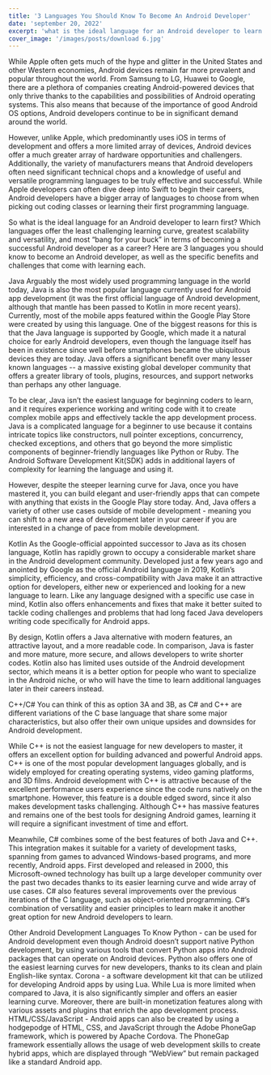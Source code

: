 ```yaml
---
title: '3 Languages You Should Know To Become An Android Developer'
date: 'september 20, 2022'
excerpt: 'what is the ideal language for an Android developer to learn first? Which languages offer the least challenging learning curve, greatest scalability and versatility, and most “bang for your buck” in terms of becoming a successful Android developer as a career? Here are 3 languages you should know to become an Android developer'
cover_image: '/images/posts/download 6.jpg'
---
```



While Apple often gets much of the hype and glitter in the United States and other Western economies, Android devices remain far more prevalent and popular throughout the world. From Samsung to LG, Huawei to Google, there are a plethora of companies creating Android-powered devices that only thrive thanks to the capabilities and possibilities of Android operating systems. This also means that because of the importance of good Android OS options, Android developers continue to be in significant demand around the world.

However, unlike Apple, which predominantly uses iOS in terms of development and offers a more limited array of devices, Android devices offer a much greater array of hardware opportunities and challengers. Additionally, the variety of manufacturers means that Android developers often need significant technical chops and a knowledge of useful and versatile programming languages to be truly effective and successful. While Apple developers can often dive deep into Swift to begin their careers, Android developers have a bigger array of languages to choose from when picking out coding classes or learning their first programming language.

So what is the ideal language for an Android developer to learn first? Which languages offer the least challenging learning curve, greatest scalability and versatility, and most “bang for your buck” in terms of becoming a successful Android developer as a career? Here are 3 languages you should know to become an Android developer, as well as the specific benefits and challenges that come with learning each.

Java 
Arguably the most widely used programming language in the world today, Java is also the most popular language currently used for Android app development (it was the first official language of Android development, although that mantle has been passed to Kotlin in more recent years). Currently, most of the mobile apps featured within the Google Play Store were created by using this language. One of the biggest reasons for this is that the Java language is supported by Google, which made it a natural choice for early Android developers, even though the language itself has been in existence since well before smartphones became the ubiquitous devices they are today. Java offers a significant benefit over many lesser known languages -- a massive existing global developer community that offers a greater library of tools, plugins, resources, and support networks than perhaps any other language. 

To be clear, Java isn’t the easiest language for beginning coders to learn, and it requires experience working and writing code with it to create complex mobile apps and effectively tackle the app development process. Java is a complicated language for a beginner to use because it contains intricate topics like constructors, null pointer exceptions, concurrency, checked exceptions, and others that go beyond the more simplistic components of beginner-friendly languages like Python or Ruby. The Android Software Development Kit(SDK) adds in additional layers of complexity for learning the language and using it.

However, despite the steeper learning curve for Java, once you have mastered it, you can build elegant and user-friendly apps that can compete with anything that exists in the Google Play store today. And, Java offers a variety of other use cases outside of mobile development - meaning you can shift to a new area of development later in your career if you are interested in a change of pace from mobile development.

Kotlin 
As the Google-official appointed successor to Java as its chosen language, Kotlin has rapidly grown to occupy a considerable market share in the Android development community. Developed just a few years ago and anointed by Google as the official Android language in 2019, Kotlin’s simplicity, efficiency, and cross-compatibility with Java make it an attractive option for developers, either new or experienced and looking for a new language to learn. Like any language designed with a specific use case in mind, Kotlin also offers enhancements and fixes that make it better suited to tackle coding challenges and problems that had long faced Java developers writing code specifically for Android apps.

By design, Kotlin offers a Java alternative with modern features, an attractive layout, and a more readable code. In comparison, Java is faster and more mature, more secure, and allows developers to write shorter codes. Kotlin also has limited uses outside of the Android development sector, which means it is a better option for people who want to specialize in the Android niche, or who will have the time to learn additional languages later in their careers instead.

C++/C# 
You can think of this as option 3A and 3B, as C# and C++ are different variations of the C base language that share some major characteristics, but also offer their own unique upsides and downsides for Android development. 

While C++ is not the easiest language for new developers to master, it offers an excellent option for building advanced and powerful Android apps.  C++ is one of the most popular development languages globally, and is widely employed for creating operating systems, video gaming platforms, and 3D films. Android development with C++ is attractive because of the excellent performance users experience since the code runs natively on the smartphone. However, this feature is a double edged sword, since it also makes development tasks challenging. Although C++ has massive features and remains one of the best tools for designing Android games, learning it will require a significant investment of time and effort.

Meanwhile, C# combines some of the best features of both Java and C++.  This integration makes it suitable for a variety of development tasks, spanning from games to advanced Windows-based programs, and more recently, Android apps. First developed and released in 2000, this Microsoft-owned technology has built up a large developer community over the past two decades thanks to its easier learning curve and wide array of use cases. C# also features several improvements over the previous iterations of the C language, such as object-oriented programming. C#’s combination of versatility and easier principles to learn make it another great option for new Android developers to learn.

Other Android Development Languages To Know 
Python - can be used for Android development even though Android doesn’t support native Python development, by using various tools that convert Python apps into Android packages that can operate on Android devices. Python also offers one of the easiest learning curves for new developers, thanks to its clean and plain English-like syntax.
Corona - a software development kit that can be utilized for developing Android apps by using Lua. While Lua is more limited when compared to Java, it is also significantly simpler and offers an easier learning curve. Moreover, there are built-in monetization features along with various assets and plugins that enrich the app development process.
HTML/CSS/JavaScript - Android apps can also be created by using a hodgepodge of HTML, CSS, and JavaScript through the Adobe PhoneGap framework, which is powered by Apache Cordova. The PhoneGap framework essentially allows the usage of web development skills to create hybrid apps, which are displayed through “WebView” but remain packaged like a standard Android app. 